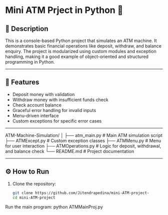 # Mini ATM Prject  in Python 🏦

## 📌 Description
This is a console-based Python project that simulates an ATM machine. It demonstrates basic financial operations like deposit, withdraw, and balance enquiry. The project is modularized using custom modules and exception handling, making it a good example of object-oriented and structured programming in Python.

---

## 🚀 Features
- Deposit money with validation
- Withdraw money with insufficient funds check
- Check account balance
- Graceful error handling for invalid inputs
- Menu-driven interface
- Custom exceptions for specific error cases

---
ATM-Machine-Simulation/
│
├── atm_main.py         # Main ATM simulation script
├── ATMExcept.py        # Custom exception classes
├── ATMMenu.py          # Menu for user interaction
├── ATMOperations.py    # Logic for deposit, withdrawal, and balance check
└── README.md           # Project documentation


----

## ⚙️ How to Run
1. Clone the repository:
   ```bash
   git clone https://github.com/Jitendrapedina/mini-ATM-project-
   cd mini-ATM-project

Run the main program:   python ATMMainProj.py
